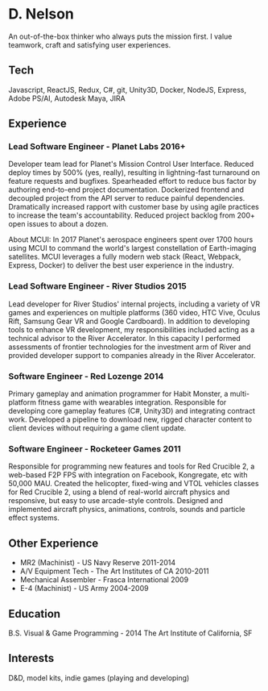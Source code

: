 # D. Nelson <small><a class="fab fa-linkedin" href="https://www.linkedin.com/in/darcy-nelson-00063520/"></a></small>
An out-of-the-box thinker who always puts the mission first. I value teamwork, craft and satisfying user experiences.

## Tech
Javascript, ReactJS, Redux, C#, git, Unity3D, Docker, NodeJS, Express, Adobe PS/AI, Autodesk Maya, JIRA

## Experience

### Lead Software Engineer - Planet Labs 2016+
Developer team lead for Planet's Mission Control User Interface. Reduced deploy times by 500% (yes, really), resulting in lightning-fast turnaround on feature requests and bugfixes. Spearheaded effort to reduce bus factor by authoring end-to-end project documentation. Dockerized frontend and decoupled project from the API server to reduce painful dependencies. Dramatically increased rapport with customer base by using agile practices to increase the team's accountability. Reduced project backlog from 200+ open issues to about a dozen.

About MCUI: In 2017 Planet's aerospace engineers spent over 1700 hours using MCUI to command the world's largest constellation of Earth-imaging satellites. MCUI leverages a fully modern web stack (React, Webpack, Express, Docker) to deliver the best user experience in the industry. 

### Lead Software Engineer - River Studios 2015

Lead developer for River Studios' internal projects, including a variety of VR games and experiences on multiple platforms (360 video, HTC Vive, Oculus Rift, Samsung Gear VR and Google Cardboard). In addition to developing tools to enhance VR development, my responsibilities included acting as a technical advisor to the River Accelerator. In this capacity I performed assessments of frontier technologies for the investment arm of River and provided developer support to companies already in the River Accelerator.

### Software Engineer - Red Lozenge 2014

Primary gameplay and animation programmer for Habit Monster, a multi-platform fitness game with wearables integration. Responsible for developing core gameplay features (C#, Unity3D) and integrating contract work. Developed a pipeline to download new, rigged character content to client devices without requiring a game client update.

### Software Engineer - Rocketeer Games 2011

Responsible for programming new features and tools for Red Crucible 2, a web-based F2P FPS with integration on Facebook, Kongregate, etc with 50,000 MAU. Created the helicopter, fixed-wing and VTOL vehicles classes for Red Crucible 2, using a blend of real-world aircraft physics and responsive, but easy to use arcade-style controls. Designed and implemented aircraft physics, animations, controls, sounds and particle effect systems.

## Other Experience
* MR2 (Machinist) - US Navy Reserve 2011-2014
* A/V Equipment Tech - The Art Institutes of CA 2010-2011
* Mechanical Assembler - Frasca International 2009
* E-4 (Machinist) - US Army 2004-2009


## Education
B.S. Visual & Game Programming - 2014
The Art Institute of California, SF

## Interests
D&D, model kits, indie games (playing and developing)